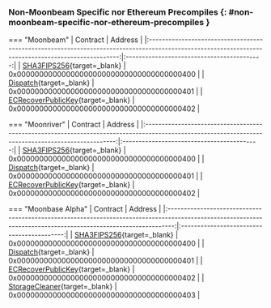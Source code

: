 ### Non-Moonbeam Specific nor Ethereum Precompiles {: #non-moonbeam-specific-nor-ethereum-precompiles }

=== "Moonbeam"
    |                                                                      Contract                                                                       |                  Address                   |
    |:---------------------------------------------------------------------------------------------------------------------------------------------------:|:------------------------------------------:|
    |                   [SHA3FIPS256](/builders/pallets-precompiles/precompiles/eth-mainnet/#hashing-with-sha3fips256/){target=\_blank}                   | 0x0000000000000000000000000000000000000400 |
    |          [Dispatch](https://polkadot-evm.github.io/frontier/rustdocs/pallet_evm_precompile_dispatch/struct.Dispatch.html){target=\_blank}          | 0x0000000000000000000000000000000000000401 |
    | [ECRecoverPublicKey](https://polkadot-evm.github.io/frontier/rustdocs/pallet_evm_precompile_simple/struct.ECRecoverPublicKey.html){target=\_blank} | 0x0000000000000000000000000000000000000402 |

=== "Moonriver"
    |                                                                      Contract                                                                       |                  Address                   |
    |:---------------------------------------------------------------------------------------------------------------------------------------------------:|:------------------------------------------:|
    |                   [SHA3FIPS256](/builders/pallets-precompiles/precompiles/eth-mainnet/#hashing-with-sha3fips256/){target=\_blank}                   | 0x0000000000000000000000000000000000000400 |
    |          [Dispatch](https://polkadot-evm.github.io/frontier/rustdocs/pallet_evm_precompile_dispatch/struct.Dispatch.html){target=\_blank}          | 0x0000000000000000000000000000000000000401 |
    | [ECRecoverPublicKey](https://polkadot-evm.github.io/frontier/rustdocs/pallet_evm_precompile_simple/struct.ECRecoverPublicKey.html){target=\_blank} | 0x0000000000000000000000000000000000000402 |

=== "Moonbase Alpha"
    |                                                                            Contract                                                                            |                  Address                   |
    |:--------------------------------------------------------------------------------------------------------------------------------------------------------------:|:------------------------------------------:|
    |                        [SHA3FIPS256](/builders/pallets-precompiles/precompiles/eth-mainnet/#hashing-with-sha3fips256/){target=\_blank}                         | 0x0000000000000000000000000000000000000400 |
    |               [Dispatch](https://polkadot-evm.github.io/frontier/rustdocs/pallet_evm_precompile_dispatch/struct.Dispatch.html){target=\_blank}                | 0x0000000000000000000000000000000000000401 |
    |      [ECRecoverPublicKey](https://polkadot-evm.github.io/frontier/rustdocs/pallet_evm_precompile_simple/struct.ECRecoverPublicKey.html){target=\_blank}       | 0x0000000000000000000000000000000000000402 |
    | [StorageCleaner](https://polkadot-evm.github.io/frontier/rustdocs/pallet_evm_precompile_storage_cleaner/struct.StorageCleanerPrecompile.html){target=\_blank} | 0x0000000000000000000000000000000000000403 |

